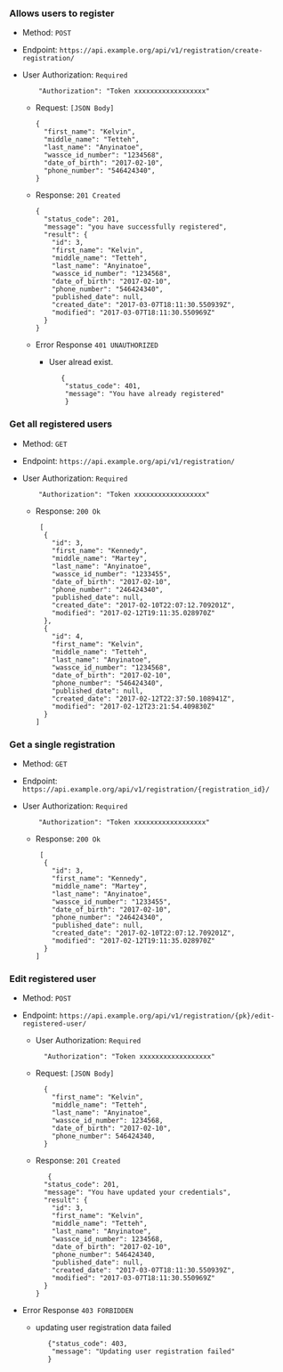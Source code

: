 ### Allows users to register

- Method: `POST`

- Endpoint: `https://api.example.org/api/v1/registration/create-registration/`

- User Authorization: ``Required`` 

          "Authorization": "Token xxxxxxxxxxxxxxxxxx"

  - Request: ``[JSON Body]``

        {
          "first_name": "Kelvin",
          "middle_name": "Tetteh",
          "last_name": "Anyinatoe",
          "wassce_id_number": "1234568",
          "date_of_birth": "2017-02-10",
          "phone_number": "546424340",
        }

  - Response: `201 Created`

        {
          "status_code": 201,
          "message": "you have successfully registered",
          "result": {
            "id": 3,
            "first_name": "Kelvin",
            "middle_name": "Tetteh",
            "last_name": "Anyinatoe",
            "wassce_id_number": "1234568",
            "date_of_birth": "2017-02-10",
            "phone_number": "546424340",
            "published_date": null,
            "created_date": "2017-03-07T18:11:30.550939Z",
            "modified": "2017-03-07T18:11:30.550969Z"
          }
        }

  - Error Response ``401 UNAUTHORIZED``

    - User alread exist.

             {
              "status_code": 401,
              "message": "You have already registered"
              }

### Get all registered users

- Method: `GET`

- Endpoint: `https://api.example.org/api/v1/registration/`

- User Authorization: ``Required`` 

          "Authorization": "Token xxxxxxxxxxxxxxxxxx"

  - Response: `200 Ok`

         [
          {
            "id": 3,
            "first_name": "Kennedy",
            "middle_name": "Martey",
            "last_name": "Anyinatoe",
            "wassce_id_number": "1233455",
            "date_of_birth": "2017-02-10",
            "phone_number": "246424340",
            "published_date": null,
            "created_date": "2017-02-10T22:07:12.709201Z",
            "modified": "2017-02-12T19:11:35.028970Z"
          },
          {
            "id": 4,
            "first_name": "Kelvin",
            "middle_name": "Tetteh",
            "last_name": "Anyinatoe",
            "wassce_id_number": "1234568",
            "date_of_birth": "2017-02-10",
            "phone_number": "546424340",
            "published_date": null,
            "created_date": "2017-02-12T22:37:50.108941Z",
            "modified": "2017-02-12T23:21:54.409830Z"
          }
        ]

### Get a single registration

- Method: `GET`

- Endpoint: `https://api.example.org/api/v1/registration/{registration_id}/`

- User Authorization: ``Required`` 

          "Authorization": "Token xxxxxxxxxxxxxxxxxx"

  - Response: `200 Ok`

         [
          {
            "id": 3,
            "first_name": "Kennedy",
            "middle_name": "Martey",
            "last_name": "Anyinatoe",
            "wassce_id_number": "1233455",
            "date_of_birth": "2017-02-10",
            "phone_number": "246424340",
            "published_date": null,
            "created_date": "2017-02-10T22:07:12.709201Z",
            "modified": "2017-02-12T19:11:35.028970Z"
          }
        ]



### Edit registered user

- Method: `POST`

- Endpoint: `https://api.example.org/api/v1/registration/{pk}/edit-registered-user/`

  - User Authorization: ``Required`` 

          "Authorization": "Token xxxxxxxxxxxxxxxxxx"

  - Request: ``[JSON Body]``
  
          {
            "first_name": "Kelvin",
            "middle_name": "Tetteh",
            "last_name": "Anyinatoe",
            "wassce_id_number": 1234568,
            "date_of_birth": "2017-02-10",
            "phone_number": 546424340,
          }

  - Response: `201 Created`

           {
          "status_code": 201,
          "message": "You have updated your credentials",
          "result": {
            "id": 3,
            "first_name": "Kelvin",
            "middle_name": "Tetteh",
            "last_name": "Anyinatoe",
            "wassce_id_number": 1234568,
            "date_of_birth": "2017-02-10",
            "phone_number": 546424340,
            "published_date": null,
            "created_date": "2017-03-07T18:11:30.550939Z",
            "modified": "2017-03-07T18:11:30.550969Z"
          }
        }

- Error Response ``403 FORBIDDEN``

    - updating user registration data failed

             {"status_code": 403,
              "message": "Updating user registration failed"
             }
